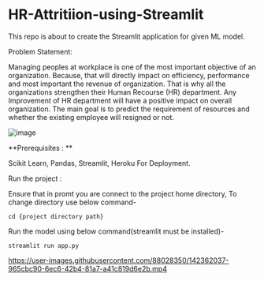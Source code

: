 # HR-Attritiion-using-Streamlit
This repo is about to create the Streamlit application for given ML model.

Problem Statement:

Managing peoples at workplace is one of the most important objective of an organization. Because, that will directly impact on efficiency, performance and most important the revenue of organization. That is why all the organizations strengthen their Human Recourse (HR) department. Any Improvement of HR department will have a positive impact on overall organization. The main goal is to predict the requirement of resources and whether the existing employee will resigned or not.

![image](https://user-images.githubusercontent.com/88028350/142437732-0aa3c187-314d-4e4e-982e-c89ea6a2c5a0.png)

**Prerequisites : **

Scikit Learn, Pandas, Streamlit, Heroku For Deployment.

Run the project :

Ensure that in promt you are connect to the project home directory, To change directory use below command-

````
cd {project directory path} 
````

Run the model using below command(streamlit must be installed)-

````
streamlit run app.py
````


https://user-images.githubusercontent.com/88028350/142362037-965cbc90-6ec6-42b4-81a7-a41c819d6e2b.mp4

